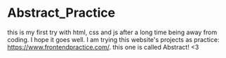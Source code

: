 # Abstract_Practice

this is my first try with html, css and js after a long time being away from coding. I hope it goes well. 
I am trying this website's projects as practice: https://www.frontendpractice.com/. this one is called Abstract! <3